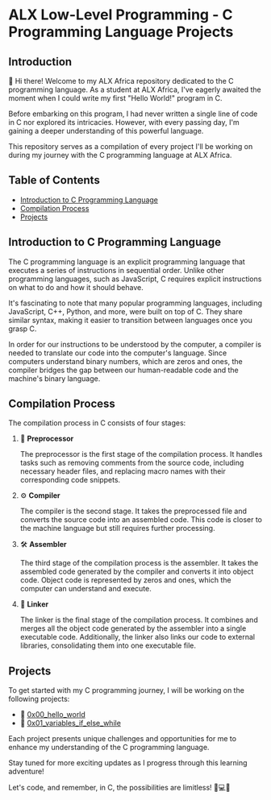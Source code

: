# ALX Low-Level Programming - C Programming Language Projects

## Introduction

👋 Hi there! Welcome to my ALX Africa repository dedicated to the C programming language. As a student at ALX Africa, I've eagerly awaited the moment when I could write my first "Hello World!" program in C.

Before embarking on this program, I had never written a single line of code in C nor explored its intricacies. However, with every passing day, I'm gaining a deeper understanding of this powerful language.

This repository serves as a compilation of every project I'll be working on during my journey with the C programming language at ALX Africa.

## Table of Contents

- [Introduction to C Programming Language](#introduction-to-c-programming-language)
- [Compilation Process](#compilation-process)
- [Projects](#projects)

## Introduction to C Programming Language

The C programming language is an explicit programming language that executes a series of instructions in sequential order. Unlike other programming languages, such as JavaScript, C requires explicit instructions on what to do and how it should behave.

It's fascinating to note that many popular programming languages, including JavaScript, C++, Python, and more, were built on top of C. They share similar syntax, making it easier to transition between languages once you grasp C.

In order for our instructions to be understood by the computer, a compiler is needed to translate our code into the computer's language. Since computers understand binary numbers, which are zeros and ones, the compiler bridges the gap between our human-readable code and the machine's binary language.

## Compilation Process

The compilation process in C consists of four stages:

1. 🧵 **Preprocessor**

   The preprocessor is the first stage of the compilation process. It handles tasks such as removing comments from the source code, including necessary header files, and replacing macro names with their corresponding code snippets.

2. ⚙️ **Compiler**

   The compiler is the second stage. It takes the preprocessed file and converts the source code into an assembled code. This code is closer to the machine language but still requires further processing.

3. 🛠️ **Assembler**

   The third stage of the compilation process is the assembler. It takes the assembled code generated by the compiler and converts it into object code. Object code is represented by zeros and ones, which the computer can understand and execute.

4. 🔗 **Linker**

   The linker is the final stage of the compilation process. It combines and merges all the object code generated by the assembler into a single executable code. Additionally, the linker also links our code to external libraries, consolidating them into one executable file.

## Projects

To get started with my C programming journey, I will be working on the following projects:

- 📂 [0x00_hello_world](./0x00_hello_world)
- 📂 [0x01_variables_if_else_while](./0x01_variables_if_else_while)

Each project presents unique challenges and opportunities for me to enhance my understanding of the C programming language.

Stay tuned for more exciting updates as I progress through this learning adventure!

Let's code, and remember, in C, the possibilities are limitless! 💪💻✨

